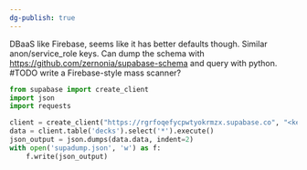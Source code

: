 ```yaml
---
dg-publish: true
---
```

DBaaS like Firebase, seems like it has better defaults though. Similar anon/service_role keys. Can dump the schema with https://github.com/zernonia/supabase-schema and query with python. #TODO write a Firebase-style mass scanner?

```python
from supabase import create_client
import json
import requests

client = create_client("https://rgrfoqefycpwtyokrmzx.supabase.co", "<key>")
data = client.table('decks').select('*').execute()
json_output = json.dumps(data.data, indent=2)
with open('supadump.json', 'w') as f:
    f.write(json_output)
```
